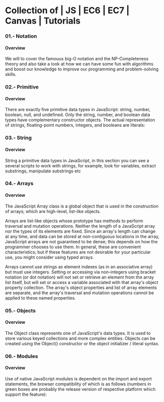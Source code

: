 # Collection of | JS | EC6 | EC7 | Canvas | Tutorials

### 01.- Notation

#### Overview

We will to cover the famouus big-O notation and the NP-Completeness theory and also take a look at how we can have some fun
with algorithms and boost our knowledge to improve our programming and problem-solving skills.

### 02.- Primitive

#### Overview

There are exactly five primitive data types in JavaScript: string, number, boolean, null,
and undefined. Only the string, number, and boolean data types have complementary
constructor objects. The actual representation of strings, floating-point numbers, integers,
and booleans are literals:

### 03.- String

#### Overview

String a primitive data types in JavaScript, in this section you can see a several scripts to work with strings, for example, 
look for variables, extract substrings, manipulate substrings etc

### 04.- Arrays

#### Overview

The JavaScript Array class is a global object that is used in the construction of arrays; which are high-level, list-like objects.

Arrays are list-like objects whose prototype has methods to perform traversal and mutation operations. Neither the length of a JavaScript array nor the types of its elements are fixed. Since an array's length can change at any time, and data can be stored at non-contiguous locations in the array, JavaScript arrays are not guaranteed to be dense; this depends on how the programmer chooses to use them. In general, these are convenient characteristics; but if these features are not desirable for your particular use, you might consider using typed arrays.

Arrays cannot use strings as element indexes (as in an associative array) but must use integers. Setting or accessing via non-integers using bracket notation (or dot notation) will not set or retrieve an element from the array list itself, but will set or access a variable associated with that array's object property collection. The array's object properties and list of array elements are separate, and the array's traversal and mutation operations cannot be applied to these named properties.


### 05.- Objects

#### Overview

The Object class represents one of JavaScript's data types. It is used to store various keyed collections and more complex entities. Objects can be created using the Object() constructor or the object initializer / literal syntax.



### 06.- Modules

#### Overview

Use of native JavaScript modules is dependent on the import and export statements, the browser compatibility of which is as follows (numbers in green boxes are probably the release version of respective platform which support the feature):


